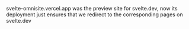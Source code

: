 svelte-omnisite.vercel.app was the preview site for svelte.dev, now its deployment just ensures that we redirect to the corresponding pages on svelte.dev
